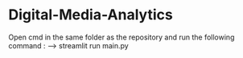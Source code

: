 # Digital-Media-Analytics

Open cmd in the same folder as the repository and run the following command : 
--> streamlit run main.py
